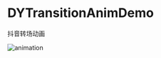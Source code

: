 # DYTransitionAnimDemo
抖音转场动画

![animation](https://user-images.githubusercontent.com/19968354/132652908-14fcf6e0-177f-4bdb-a281-23e02bc0ff3c.gif)
